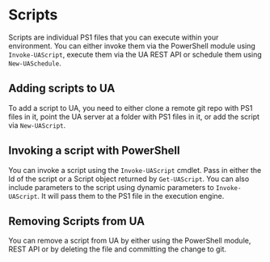 # Scripts

Scripts are individual PS1 files that you can execute within your environment. You can either invoke them via the PowerShell module using `Invoke-UAScript`, execute them via the UA REST API or schedule them using `New-UASchedule`. 

## Adding scripts to UA

To add a script to UA, you need to either clone a remote git repo with PS1 files in it, point the UA server at a folder with PS1 files in it, or add the script via `New-UAScript`. 

## Invoking a script with PowerShell

You can invoke a script using the `Invoke-UAScript` cmdlet. Pass in either the Id of the script or a Script object returned by `Get-UAScript`. You can also include parameters to the script using dynamic parameters to `Invoke-UAScript`. It will pass them to the PS1 file in the execution engine. 

## Removing Scripts from UA

You can remove a script from UA by either using the PowerShell module, REST API or by deleting the file and committing the change to git. 

